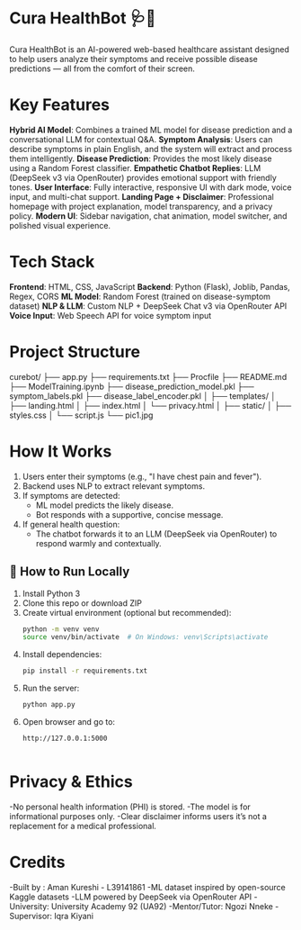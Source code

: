 # Cura HealthBot 🩺💬

Cura HealthBot is an AI-powered web-based healthcare assistant designed to help users analyze their symptoms and receive possible disease predictions — all from the comfort of their screen.

# Key Features

 **Hybrid AI Model**: Combines a trained ML model for disease prediction and a conversational LLM for contextual Q&A.
 **Symptom Analysis**: Users can describe symptoms in plain English, and the system will extract and process them intelligently.
 **Disease Prediction**: Provides the most likely disease using a Random Forest classifier.
 **Empathetic Chatbot Replies**: LLM (DeepSeek v3 via OpenRouter) provides emotional support with friendly tones.
 **User Interface**: Fully interactive, responsive UI with dark mode, voice input, and multi-chat support.
 **Landing Page + Disclaimer**: Professional homepage with project explanation, model transparency, and a privacy policy.
 **Modern UI**: Sidebar navigation, chat animation, model switcher, and polished visual experience.

 # Tech Stack

**Frontend**: HTML, CSS, JavaScript
**Backend**: Python (Flask), Joblib, Pandas, Regex, CORS
**ML Model**: Random Forest (trained on disease-symptom dataset)
**NLP & LLM**: Custom NLP + DeepSeek Chat v3 via OpenRouter API
**Voice Input**: Web Speech API for voice symptom input

# Project Structure

curebot/
├── app.py
├── requirements.txt
├── Procfile
├── README.md
├── ModelTraining.ipynb
├── disease_prediction_model.pkl
├── symptom_labels.pkl
├── disease_label_encoder.pkl
│
├── templates/
│   ├── landing.html
│   ├── index.html
│   └── privacy.html
│
├── static/
│   ├── styles.css
│   └── script.js
    └── pic1.jpg

#  How It Works

1. Users enter their symptoms (e.g., "I have chest pain and fever").
2. Backend uses NLP to extract relevant symptoms.
3. If symptoms are detected:
   - ML model predicts the likely disease.
   - Bot responds with a supportive, concise message.
4. If general health question:
   - The chatbot forwards it to an LLM (DeepSeek via OpenRouter) to respond warmly and contextually.

## 🚀 How to Run Locally

1. Install Python 3
2. Clone this repo or download ZIP
3. Create virtual environment (optional but recommended):
    ```bash
    python -m venv venv
    source venv/bin/activate  # On Windows: venv\Scripts\activate
    ```
4. Install dependencies:
    ```bash
    pip install -r requirements.txt
    ```
5. Run the server:
    ```bash
    python app.py
    ```
6. Open browser and go to:
    ```
    http://127.0.0.1:5000


 # Privacy & Ethics
 -No personal health information (PHI) is stored.
 -The model is for informational purposes only.
 -Clear disclaimer informs users it’s not a replacement for a medical professional.

 # Credits
 -Built by : Aman Kureshi - L39141861
 -ML dataset inspired by open-source Kaggle datasets
 -LLM powered by DeepSeek via OpenRouter API
 -University: University Academy 92 (UA92)
 -Mentor/Tutor: Ngozi Nneke
 -Supervisor: Iqra Kiyani

